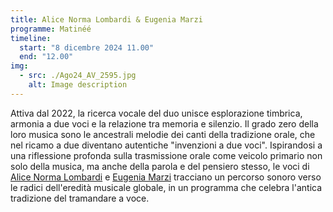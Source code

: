```yaml
---
title: Alice Norma Lombardi & Eugenia Marzi
programme: Matinéé
timeline:
  start: "8 dicembre 2024 11.00"
  end: "12.00"
img:
  - src: ./Ago24_AV_2595.jpg
    alt: Image description
---
```


Attiva dal 2022, la ricerca vocale del duo unisce esplorazione timbrica, armonia a due voci e la relazione tra memoria e silenzio. Il grado zero della loro musica sono le ancestrali melodie dei canti della tradizione orale, che nel ricamo a due diventano autentiche "invenzioni a due voci". Ispirandosi a una riflessione profonda sulla trasmissione orale come veicolo primario non solo della musica, ma anche della parola e del pensiero stesso, le voci di [Alice Norma Lombardi](/people#alice-norma-lombardi) e [Eugenia Marzi](/people#eugenia-marzi) tracciano un percorso sonoro verso le radici dell'eredità musicale globale, in un programma che celebra l'antica tradizione del tramandare a voce.
